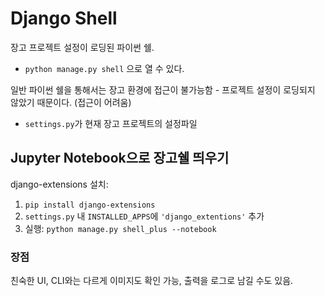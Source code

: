 # Django Shell
장고 프로젝트 설정이 로딩된 파이썬 쉘.
- `python manage.py shell` 으로 열 수 있다.

일반 파이썬 쉘을 통해서는 장고 환경에 접근이 불가능함 - 프로젝트 설정이 로딩되지 않았기 때문이다. (접근이 어려움)
- `settings.py`가 현재 장고 프로젝트의 설정파일

## Jupyter Notebook으로 장고쉘 띄우기

django-extensions 설치:
1. `pip install django-extensions`
2. `settings.py` 내 `INSTALLED_APPS`에 `'django_extentions'` 추가
3. 실행: `python manage.py shell_plus --notebook`

### 장점
친숙한 UI, CLI와는 다르게 이미지도 확인 가능, 출력을 로그로 남길 수도 있음.


